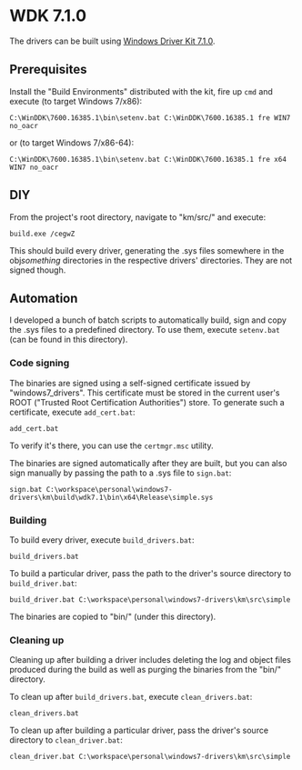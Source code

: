 WDK 7.1.0
=========

The drivers can be built using [Windows Driver Kit 7.1.0].

[Windows Driver Kit 7.1.0]: https://www.microsoft.com/en-us/download/details.aspx?id=11800

Prerequisites
-------------

Install the "Build Environments" distributed with the kit, fire up `cmd` and
execute (to target Windows 7/x86):

    C:\WinDDK\7600.16385.1\bin\setenv.bat C:\WinDDK\7600.16385.1 fre WIN7 no_oacr

or (to target Windows 7/x86-64):

    C:\WinDDK\7600.16385.1\bin\setenv.bat C:\WinDDK\7600.16385.1 fre x64 WIN7 no_oacr

DIY
---

From the project's root directory, navigate to "km/src/" and execute:

    build.exe /cegwZ

This should build every driver, generating the .sys files somewhere in the
obj*something* directories in the respective drivers' directories.
They are not signed though.

Automation
----------

I developed a bunch of batch scripts to automatically build, sign and copy the
.sys files to a predefined directory.
To use them, execute `setenv.bat` (can be found in this directory).

### Code signing

The binaries are signed using a self-signed certificate issued by
"windows7_drivers".
This certificate must be stored in the current user's ROOT ("Trusted Root
Certification Authorities") store.
To generate such a certificate, execute `add_cert.bat`:

    add_cert.bat

To verify it's there, you can use the `certmgr.msc` utility.

The binaries are signed automatically after they are built, but you can also
sign manually by passing the path to a .sys file to `sign.bat`:

    sign.bat C:\workspace\personal\windows7-drivers\km\build\wdk7.1\bin\x64\Release\simple.sys

### Building

To build every driver, execute `build_drivers.bat`:

    build_drivers.bat

To build a particular driver, pass the path to the driver's source directory to
`build_driver.bat`:

    build_driver.bat C:\workspace\personal\windows7-drivers\km\src\simple

The binaries are copied to "bin/" (under this directory).

### Cleaning up

Cleaning up after building a driver includes deleting the log and object files
produced during the build as well as purging the binaries from the "bin/"
directory.

To clean up after `build_drivers.bat`, execute `clean_drivers.bat`:

    clean_drivers.bat

To clean up after building a particular driver, pass the driver's source
directory to `clean_driver.bat`:

    clean_driver.bat C:\workspace\personal\windows7-drivers\km\src\simple
